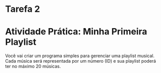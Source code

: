 # Tarefa 2

# Atividade Prática: Minha Primeira Playlist

Você vai criar um programa simples para gerenciar uma playlist musical. Cada música será representada por um número (ID) e sua playlist poderá ter no máximo 20 músicas.